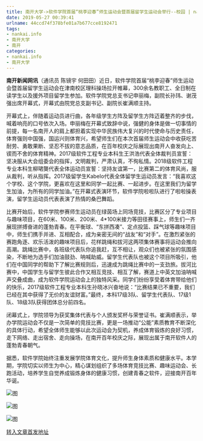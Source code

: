 ```yaml
---
title: 南开大学->软件学院首届“桃李迎春”师生运动会暨首届留学生运动会举行--校园 | nankai.info
date: 2019-05-27 00:39:41
urlname: 44ccd74f378bfe01a7b677cce8192471
tags: 
- nankai.info
- 南开大学
- 南开
categories:
- nankai.info
- 南开大学
---
```



**南开新闻网讯**（通讯员 陈镜宇 何田田）近日，软件学院首届“桃李迎春”师生运动会暨首届留学生运动会在津南校区理科操场拉开帷幕，300余名教职工、全日制在读学生以及援外项目留学生参加。软件学院党总支书记申丽梅，副院长孙玮、谢茂强出席开幕式，开幕式由院党总支副书记、副院长崔满顺主持。

开幕式上，伴随着运动员进行曲，各年级学生方阵及留学生方阵迈着整齐的步伐，喊着响亮的口号依次入场。申丽梅在开幕式致辞中说，强健的身体是做一切事情的前提，每一名南开人的肩上都担着实现中华民族伟大复兴的时代使命与历史责任，体育强则中国强，国运兴则体育兴，希望师生们在本次首届师生运动会中收获吃苦耐劳、勇敢果断、坚忍不拔的意志品质，在百年校庆之际展现出南开人奋发向上、锲而不舍的体育精神。2017级软件工程专业本科生王洪浩代表全体裁判员宣誓：坚决服从大会组委会的指挥，文明裁判，严肃认真，不徇私情。2018级软件工程专业本科生柳珺龑代表全体运动员宣誓：坚持友谊第一，比赛第二的体育风尚，服从裁判，听从指挥。2017级留学生Kabelo代表全体留学生运动员发言：“我喜欢这个学校、这个学院，更喜欢在这里和同学一起比赛、一起进步。在这里我们为留学生加油，为所有的同学加油。”在开幕式表演环节，软件学院啦啦队进行了啦啦操表演，留学生运动员代表表演了热情的桑巴舞蹈。

比赛开始后，软件学院参赛师生运动员在绿茵场上同场竞技，比赛区分了专业项目与趣味项目，在60米、100米、200米、4*100米接力等田径赛事上，师生们一齐展现拼搏奋进的蓬勃青春。在平衡球、“东拼西凑”、定点投篮、踩气球等趣味项目中，师生们携手并进、互相配合，成为亲密无间的“战友”和“对手”。在激烈紧张的赛跑角逐、欢乐活泼的趣味项目后，花样跳绳和拔河这两项集体赛事将运动会推向高潮。跳绳比赛中，各班级代表队你追我赶，互不相让，观众们也被紧张的氛围感染，不断地为选手们加油鼓劲、呐喊助威。留学生代表队也被这个项目所吸引，他们在中国同学的帮助下了解比赛规则后，迅速成为跳绳比赛中的一支劲旅。拔河比赛中，中国学生与留学生彼此合作又相互竞技、相互了解，赛道上中英文加油呐喊声交叠成曲，成为软件学院运动会上的独特风采。同学们纷纷享受着体育带给他们的快乐，2017级软件工程专业本科生孙晓冰兴奋地说：“比赛结果已不重要，我们已经在其中获得了无价的友谊财富。”最终，本科17级3队、留学生代表队、17级1队、18级3队获得团体总分前四名。

闭幕式上，学院领导为获奖集体代表与个人颁发奖杯与荣誉证书。崔满顺表示，举办学院运动会不仅是一次简单的竞技比赛，更是一场推动“公能”素质教育不断深化的具体行动，希望全体师生能够以此次运动会为契机，养成体育锻炼的良好习惯，走下网络、走出宿舍、走向操场，在南开百年校庆之际，展现出属于南开软件人的蓬勃青春朝气。

据悉，软件学院始终注重发展学院体育文化，提升师生身体素质和健康水平。本学期，学院切实以师生为中心，精心谋划组织了多场体育竞技比赛、趣味运动会、长跑活动，培养学生自觉养成锻炼身体的健康习惯，创建青春之软件，迎接南开百年华诞。



![图](http://news.nankai.edu.cn/pic/0/00/35/67/356748_263035.png)

![图](http://news.nankai.edu.cn/pic/0/00/35/67/356746_767816.png)

![图](http://news.nankai.edu.cn/pic/0/00/35/67/356747_953958.png)

[转入文章首发地址](http://news.nankai.edu.cn/qqxy/system/2019/05/26/000453775.shtml)